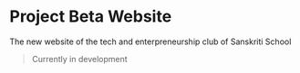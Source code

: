 # Project Beta Website

The new website of the tech and enterpreneurship club of Sanskriti School

> Currently in development